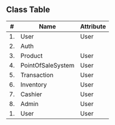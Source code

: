 ## Class Table

<table>
  <thead>
    <tr>
      <th>
        #
      </th>
      <th>
        Name
      </th>
      <th>
        Attribute
      </th>
    </tr>
  </thead>
  <tbody>
    <tr>
      <td>
        1.
      </td>
      <td>
        User
      </td>
      <td>
        User
      </td>
    </tr>
    <tr>
      <td>
        2.
      </td>
      <td>
        Auth
      </td>
    </tr>
    <tr>
      <td>
        3.
      </td>
      <td>
        Product
      </td>
      <td>
        User
      </td>
    </tr>
    <tr>
      <td>
        4.
      </td>
      <td>
        PointOfSaleSystem
      </td>
      <td>
        User
      </td>
    </tr>
    <tr>
      <td>
        5.
      </td>
      <td>
        Transaction
      </td>
      <td>
        User
      </td>
    </tr>
    <tr>
      <td>
        6.
      </td>
      <td>
        Inventory
      </td>
      <td>
        User
      </td>
    </tr>
    <tr>
      <td>
        7.
      </td>
      <td>
        Cashier
      </td>
      <td>
        User
      </td>
    </tr>
    <tr>
      <td>
        8.
      </td>
      <td>
        Admin
      </td>
      <td>
        User
      </td>
    </tr>
    <tr>
      <td>
        1.
      </td>
      <td>
        User
      </td>
      <td>
        User
      </td>
    </tr>
  </tbody>
</table>
